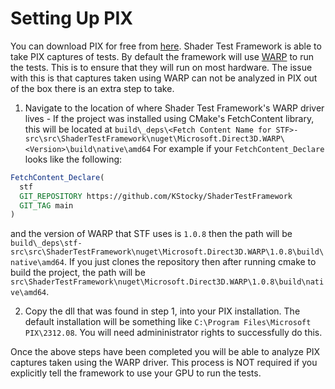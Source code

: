 # Setting Up PIX

You can download PIX for free from [here](https://devblogs.microsoft.com/pix/download/). Shader Test Framework is able to take PIX captures of tests. By default the framework will use [WARP](https://learn.microsoft.com/en-us/windows/win32/direct3darticles/directx-warp) to run the tests. This is to ensure that they will run on most hardware. The issue with this is that captures taken using WARP can not be analyzed in PIX out of the box there is an extra step to take.

1) Navigate to the location of where Shader Test Framework's WARP driver lives - If the project was installed using CMake's FetchContent library, this will be located at `build\_deps\<Fetch Content Name for STF>-src\src\ShaderTestFramework\nuget\Microsoft.Direct3D.WARP\<Version>\build\native\amd64` For example if your `FetchContent_Declare` looks like the following:

```cmake
FetchContent_Declare(
  stf
  GIT_REPOSITORY https://github.com/KStocky/ShaderTestFramework
  GIT_TAG main
)
```

and the version of WARP that STF uses is `1.0.8` then the path will be `build\_deps\stf-src\src\ShaderTestFramework\nuget\Microsoft.Direct3D.WARP\1.0.8\build\native\amd64`. If you just clones the repository then after running cmake to build the project, the path will be `src\ShaderTestFramework\nuget\Microsoft.Direct3D.WARP\1.0.8\build\native\amd64`.

2) Copy the dll that was found in step 1, into your PIX installation. The default installation will be something like `C:\Program Files\Microsoft PIX\2312.08`. You will need admininistrator rights to successfully do this.

Once the above steps have been completed you will be able to analyze PIX captures taken using the WARP driver. This process is NOT required if you explicitly tell the framework to use your GPU to run the tests.
